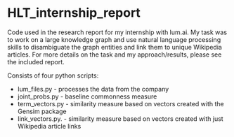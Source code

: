 # HLT_internship_report
Code used in the research report for my internship with lum.ai. My task was to work on a large knowledge graph and use natural language processing skills to disambiguate the graph entities and link them to unique Wikipedia articles. For more details on the task and my approach/results, please see the included report.

Consists of four python scripts:
* lum_files.py - processes the data from the company
* joint_probs.py - baseline commonness measure
* term_vectors.py - similarity measure based on vectors created with the Gensim package
* link_vectors.py. - similarity measure based on vectors created with just Wikipedia article links
